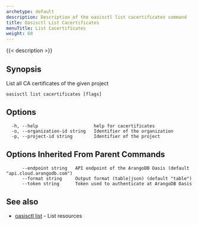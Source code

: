 ```yaml
---
archetype: default
description: Description of the oasisctl list cacertificates command
title: Oasisctl List Cacertificates
menuTitle: List Cacertificates
weight: 60
---
```

{{< description >}}
## Synopsis
List all CA certificates of the given project

```
oasisctl list cacertificates [flags]
```

## Options
```
  -h, --help                     help for cacertificates
  -o, --organization-id string   Identifier of the organization
  -p, --project-id string        Identifier of the project
```

## Options Inherited From Parent Commands
```
      --endpoint string   API endpoint of the ArangoDB Oasis (default "api.cloud.arangodb.com")
      --format string     Output format (table|json) (default "table")
      --token string      Token used to authenticate at ArangoDB Oasis
```

## See also
* [oasisctl list](_index.md)	 - List resources

